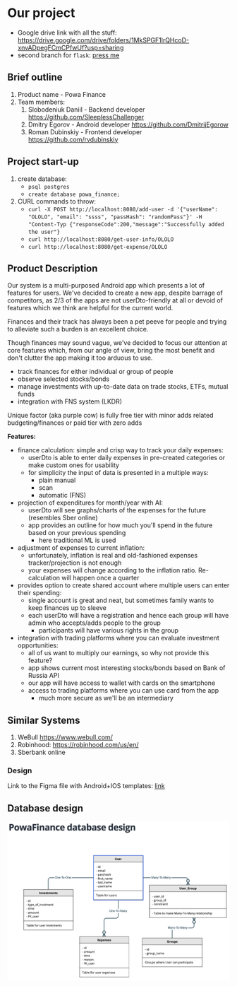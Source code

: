 # Our project

* Google drive link with all the stuff: https://drive.google.com/drive/folders/1MkSPGF1lrQHcoD-xnvADpegFCmCPfwUf?usp=sharing
* second branch for `flask`: [press me](https://github.com/SleeplessChallenger/PowaFinance/tree/master-flask)

## Brief outline

1. Product name - Powa Finance
2. Team members:
   1. Slobodeniuk Daniil - Backend developer https://github.com/SleeplessChallenger
   2. Dmitry Egorov - Android developer https://github.com/DmitrijEgorow 
   3. Roman Dubinskiy - Frontend developer https://github.com/rvdubinskiy

## Project start-up
1. create database:
   * `psql postgres`
   * `create database powa_finance;`
2. CURL commands to throw:
   - `curl -X POST http://localhost:8080/add-user -d '{"userName": "OLOLO", "email": "ssss", "passHash": "randomPass"}' -H "Content-Typ
      {"responseCode":200,"message":"Successfully added the user"}`
   - `curl http://localhost:8080/get-user-info/OLOLO`
   - `curl http://localhost:8080/get-expense/OLOLO`

## Product Description

Our system is a multi-purposed Android app which presents a lot of features for users. We've decided
to create a new app, despite barrage of competitors, as 2/3 of the apps are not userDto-friendly at all
or devoid of features which we think are helpful for the current world.

Finances and their track has always been a pet peeve for people and trying to alleviate such a burden
is an excellent choice.

Though finances may sound vague, we've decided to focus our attention at core features which, from our angle
of view, bring the most benefit and don't clutter the app making it too arduous to use.

- track finances for either individual or group of people
- observe selected stocks/bonds
- manage investments with up-to-date data on trade stocks, ETFs, mutual funds
- integration with FNS system (LKDR)

Unique factor (aka purple cow) is fully free tier with minor adds related budgeting/finances 
    or paid tier with zero adds 

**Features:**

* finance calculation: simple and crisp way to track your daily expenses:
  * userDto is able to enter daily expenses in pre-created categories or make custom ones for usability
  * for simplicity the input of data is presented in a multiple ways:
    * plain manual
    * scan
    * automatic (FNS)
* projection of expenditures for month/year with AI: 
  * userDto will see graphs/charts of the expenses for the future (resembles Sber online)
  * app provides an outline for how much you'll spend in the future based on your previous spending
    * here traditional ML is used
* adjustment of expenses to current inflation:
  * unfortunately, inflation is real and old-fashioned expenses tracker/projection is not enough
  * your expenses will change according to the inflation ratio. Re-calculation will happen once a quarter
* provides option to create shared account where multiple users can enter their spending:
  * single account is great and neat, but sometimes family wants to keep finances up to sleeve
  * each userDto will have a registration and hence each group will have admin who accepts/adds people to
    the group
    * participants will have various rights in the group
* integration with trading platforms where you can evaluate investment opportunities:
  * all of us want to multiply our earnings, so why not provide this feature?
  * app shows current most interesting stocks/bonds based on Bank of Russia API
  * our app will have access to wallet with cards on the smartphone
  * access to trading platforms where you can use card from the app
    * much more secure as we'll be an intermediary
    
## Similar Systems

1. WeBull https://www.webull.com/
2. Robinhood: https://robinhood.com/us/en/
3. Sberbank online

### Design

Link to the Figma file with Android+IOS templates: [link](https://www.figma.com/file/JRZ7YYoRnIvGuQlYjl9mhQ/PowaFinance-App?node-id=1412%3A4461)

## Database design

![Alt text](./images/database_design.png?raw=true "Database design")
